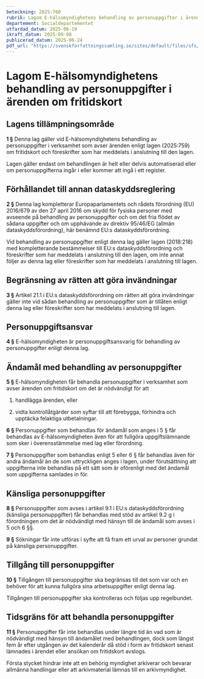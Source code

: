 ```yaml
---
beteckning: 2025:760
rubrik: Lagom E-hälsomyndighetens behandling av personuppgifter i ärenden om fritidskort
departement: Socialdepartementet
utfardad_datum: 2025-06-19
ikraft_datum: 2025-09-08
publicerad_datum: 2025-06-24
pdf_url: "https://svenskforfattningssamling.se/sites/default/files/sfs/2025-06/SFS2025-760.pdf"
---
```


# Lagom E-hälsomyndighetens behandling av personuppgifter i ärenden om fritidskort

## Lagens tillämpningsområde

**1 §** Denna lag gäller vid E-hälsomyndighetens behandling av personuppgifter i verksamhet som avser ärenden enligt lagen (2025:759) om fritidskort och föreskrifter som har meddelats i anslutning till den lagen.

Lagen gäller endast om behandlingen är helt eller delvis automatiserad eller om personuppgifterna ingår i eller kommer att ingå i ett register.

## Förhållandet till annan dataskyddsreglering

**2 §** Denna lag kompletterar Europaparlamentets och rådets förordning (EU) 2016/679 av den 27 april 2016 om skydd för fysiska personer med avseende på behandling av personuppgifter och om det fria flödet av sådana uppgifter och om upphävande av direktiv 95/46/EG (allmän dataskyddsförordning), här benämnd EU:s dataskyddsförordning.

Vid behandling av personuppgifter enligt denna lag gäller lagen (2018:218) med kompletterande bestämmelser till EU:s dataskyddsförordning och föreskrifter som har meddelats i anslutning till den lagen, om inte annat följer av denna lag eller föreskrifter som har meddelats i anslutning till lagen.

## Begränsning av rätten att göra invändningar

**3 §** Artikel 21.1 i EU:s dataskyddsförordning om rätten att göra invändningar gäller inte vid sådan behandling av personuppgifter som är tillåten enligt denna lag eller föreskrifter som har meddelats i anslutning till lagen.

## Personuppgiftsansvar

**4 §** E-hälsomyndigheten är personuppgiftsansvarig för behandling av personuppgifter enligt denna lag.

## Ändamål med behandling av personuppgifter

**5 §** E-hälsomyndigheten får behandla personuppgifter i verksamhet som avser ärenden om fritidskort om det är nödvändigt för att

1. handlägga ärenden, eller

2. vidta kontrollåtgärder som syftar till att förebygga, förhindra och upptäcka felaktiga utbetalningar.

**6 §** Personuppgifter som behandlas för ändamål som anges i 5 § får behandlas av E-hälsomyndigheten även för att fullgöra uppgiftslämnande som sker i överensstämmelse med lag eller förordning.

**7 §** Personuppgifter som behandlas enligt 5 eller 6 § får behandlas även för andra ändamål än de som uttryckligen anges i lagen, under förutsättning att uppgifterna inte behandlas på ett sätt som är oförenligt med det ändamål som uppgifterna samlades in för.

## Känsliga personuppgifter

**8 §** Personuppgifter som avses i artikel 9.1 i EU:s dataskyddsförordning (känsliga personuppgifter) får behandlas med stöd av artikel 9.2 g i förordningen om det är nödvändigt med hänsyn till de ändamål som avses i 5 och 6 §§.

**9 §** Sökningar får inte utföras i syfte att få fram ett urval av personer grundat på känsliga personuppgifter.

## Tillgång till personuppgifter

**10 §** Tillgången till personuppgifter ska begränsas till det som var och en behöver för att kunna fullgöra sina arbetsuppgifter enligt denna lag.

Tillgången till personuppgifter ska kontrolleras och följas upp regelbundet.

## Tidsgräns för att behandla personuppgifter

**11 §** Personuppgifter får inte behandlas under längre tid än vad som är nödvändigt med hänsyn till ändamålet med behandlingen, dock som längst fem år efter utgången av det kalenderår då stöd i form av fritidskort senast lämnades i ärendet eller ansökan om fritidskort avslogs.

Första stycket hindrar inte att en behörig myndighet arkiverar och bevarar allmänna handlingar eller att arkivmaterial lämnas till en arkivmyndighet.